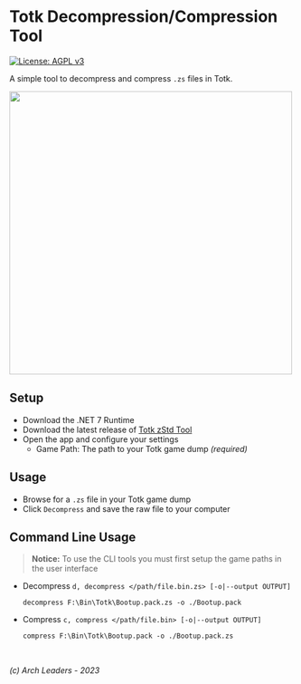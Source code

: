 # Totk Decompression/Compression Tool

[![License: AGPL v3](https://img.shields.io/badge/License-AGPL_v3-blue.svg)](https://www.gnu.org/licenses/agpl-3.0)

A simple tool to decompress and compress `.zs` files in Totk.

<img src="https://user-images.githubusercontent.com/80713508/235798842-421d9487-8bc1-47cd-920e-9a9f147bcf1f.png" width="500">


## Setup

- Download the .NET 7 Runtime
- Download the latest release of [Totk zStd Tool](https://github.com/TotkMods/Totk.ZStdTool/releases/latest)
- Open the app and configure your settings
  - Game Path: The path to your Totk game dump *(required)*

## Usage

- Browse for a `.zs` file in your Totk game dump
- Click `Decompress` and save the raw file to your computer

## Command Line Usage
> **Notice:** To use the CLI tools you must first setup the game paths in the user interface

- Decompress `d, decompress </path/file.bin.zs> [-o|--output OUTPUT]`<br>
  ```
  decompress F:\Bin\Totk\Bootup.pack.zs -o ./Bootup.pack
  ```

- Compress `c, compress </path/file.bin> [-o|--output OUTPUT]`<br>
  ```
  compress F:\Bin\Totk\Bootup.pack -o ./Bootup.pack.zs
  ```

<br>

*(c) Arch Leaders - 2023*
